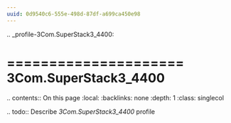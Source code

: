 ```yaml
---
uuid: 0d9540c6-555e-498d-87df-a699ca450e98
---
```

.. _profile-3Com.SuperStack3_4400:

=====================
3Com.SuperStack3_4400
=====================

.. contents:: On this page
    :local:
    :backlinks: none
    :depth: 1
    :class: singlecol

.. todo::
    Describe *3Com.SuperStack3_4400* profile
